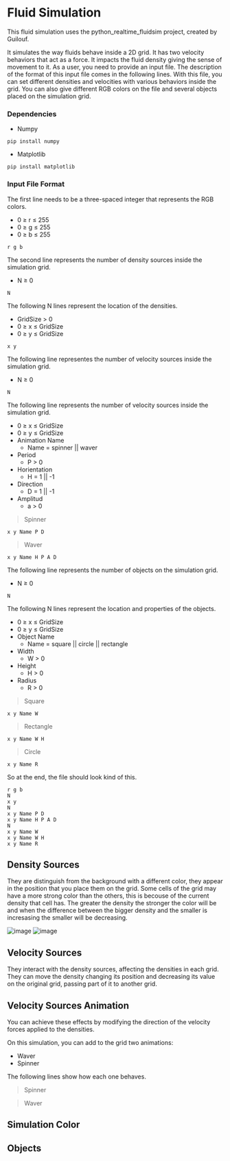 # Fluid Simulation
This fluid simulation uses the python_realtime_fluidsim project, created by Guilouf.

It simulates the way fluids behave inside a 2D grid. It has two velocity behaviors that act as a force. It impacts the fluid density giving the sense of movement to it. As a user, you need to provide an input file. The description of the format of this input file comes in the following lines. With this file, you can set different densities and velocities with various behaviors inside the grid. You can also give different RGB colors on the file and several objects placed on the simulation grid.
### Dependencies
- Numpy
```
pip install numpy
```
- Matplotlib
```
pip install matplotlib
```
### Input File Format
The first line needs to be a three-spaced integer that represents the RGB colors.
- 0 ≥ r ≤ 255
- 0 ≥ g ≤ 255
- 0 ≥ b ≤ 255
```
r g b
```
The second line represents the number of density sources inside the simulation grid.
- N ≥ 0
```
N
```
The following N lines represent the location of the densities.
- GridSize > 0
- 0 ≥ x ≤ GridSize
- 0 ≥ y ≤ GridSize
```
x y
```
The following line representes the number of velocity sources inside the simulation grid.
- N ≥ 0
```
N
```
The following line represents the number of velocity sources inside the simulation grid.
- 0 ≥ x ≤ GridSize
- 0 ≥ y ≤ GridSize
- Animation Name
  - Name = spinner || waver
- Period
  - P > 0
- Horientation
  - H = 1 || -1 
- Direction
  - D = 1 || -1
- Amplitud
  - a > 0
> Spinner
```
x y Name P D
```
> Waver
```
x y Name H P A D
```
The following line represents the number of objects on the simulation grid.
- N ≥ 0
```
N
```
The following N lines represent the location and properties of the objects.
- 0 ≥ x ≤ GridSize
- 0 ≥ y ≤ GridSize
- Object Name
  - Name = square || circle || rectangle
- Width
  - W > 0
- Height
  - H > 0
- Radius
  - R > 0
> Square
```
x y Name W
```
> Rectangle
```
x y Name W H
```
> Circle
```
x y Name R
```
So at the end, the file should look kind of this.
```
r g b
N
x y
N
x y Name P D
x y Name H P A D
N
x y Name W
x y Name W H
x y Name R
```
## Density Sources
They are distinguish from the background with a different color, they appear in the position that you place them on the grid. Some cells of the grid may have a more strong color than the others, this is becouse of the current density that cell has. The greater the density the stronger the color will be and when the difference between the bigger density and the smaller is incresasing the smaller will be decreasing.

![image](https://user-images.githubusercontent.com/47803931/114804871-43ce9c80-9d5f-11eb-92ae-35b5b417cf3e.png)
![image](https://user-images.githubusercontent.com/47803931/114805077-9445fa00-9d5f-11eb-9d92-d8ca5a147030.png)
## Velocity Sources
They interact with the density sources, affecting the densities in each grid. They can move the density changing its position and decreasing its value on the original grid, passing part of it to another grid.
## Velocity Sources Animation
You can achieve these effects by modifying the direction of the velocity forces applied to the densities.

On this simulation, you can add to the grid two animations:
- Waver
- Spinner

The following lines show how each one behaves.

>Spinner

>Waver
## Simulation Color
## Objects
